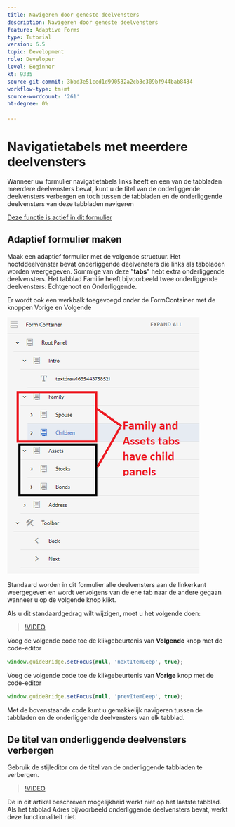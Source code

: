 ```yaml
---
title: Navigeren door geneste deelvensters
description: Navigeren door geneste deelvensters
feature: Adaptive Forms
type: Tutorial
version: 6.5
topic: Development
role: Developer
level: Beginner
kt: 9335
source-git-commit: 3bbd3e51ced1d990532a2cb3e309bf944bab8434
workflow-type: tm+mt
source-wordcount: '261'
ht-degree: 0%

---
```


# Navigatietabels met meerdere deelvensters

Wanneer uw formulier navigatietabels links heeft en een van de tabbladen meerdere deelvensters bevat, kunt u de titel van de onderliggende deelvensters verbergen en toch tussen de tabbladen en de onderliggende deelvensters van deze tabbladen navigeren

[Deze functie is actief in dit formulier](https://forms.enablementadobe.com/content/forms/af/testnav1.html)




## Adaptief formulier maken

Maak een adaptief formulier met de volgende structuur. Het hoofddeelvenster bevat onderliggende deelvensters die links als tabbladen worden weergegeven. Sommige van deze &quot;**tabs**&quot; hebt extra onderliggende deelvensters. Het tabblad Familie heeft bijvoorbeeld twee onderliggende deelvensters: Echtgenoot en Onderliggende.

Er wordt ook een werkbalk toegevoegd onder de FormContainer met de knoppen Vorige en Volgende

![werkbalkafstand](assets/multiple-panels.png)



Standaard worden in dit formulier alle deelvensters aan de linkerkant weergegeven en wordt vervolgens van de ene tab naar de andere gegaan wanneer u op de volgende knop klikt.

Als u dit standaardgedrag wilt wijzigen, moet u het volgende doen:

>[!VIDEO](https://video.tv.adobe.com/v/338369?quality=9&learn=on)


Voeg de volgende code toe de klikgebeurtenis van **Volgende** knop met de code-editor

```javascript
window.guideBridge.setFocus(null, 'nextItemDeep', true);
```

Voeg de volgende code toe de klikgebeurtenis van **Vorige** knop met de code-editor

```javascript
window.guideBridge.setFocus(null, 'prevItemDeep', true);
```

Met de bovenstaande code kunt u gemakkelijk navigeren tussen de tabbladen en de onderliggende deelvensters van elk tabblad.

## De titel van onderliggende deelvensters verbergen

Gebruik de stijleditor om de titel van de onderliggende tabbladen te verbergen.

>[!VIDEO](https://video.tv.adobe.com/v/338370?quality=9&learn=on)

De in dit artikel beschreven mogelijkheid werkt niet op het laatste tabblad. Als het tabblad Adres bijvoorbeeld onderliggende deelvensters bevat, werkt deze functionaliteit niet.

<!--
>[!NOTE]
>
>The capability described in this article does not work in the last tab. For example if the Address tab had child panels this functionality would not work.
-->

